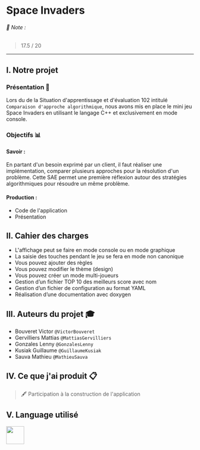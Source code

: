 # Space Invaders
###### 📜 Note :
> 17.5 / 20
___

## I. Notre projet

### Présentation 📃
Lors du de la Situation d'apprentissage et d'évaluation 102 intitulé ```Comparaison d'approche algorithmique```, nous avons mis en place le mini jeu Space Invaders en utilisant le langage C++ et exclusivement en mode console.

### Objectifs 📊
#### Savoir :
En partant d'un besoin exprimé par un client, il faut réaliser une implémentation, comparer plusieurs approches pour la résolution d'un problème. 
Cette SAE permet une première réflexion autour des stratégies algorithmiques pour résoudre un même problème.
#### Production : 
- Code de l'application
- Présentation

## II. Cahier des charges
- L'affichage peut se faire en mode console ou en mode graphique
- La saisie des touches pendant le jeu se fera en mode non canonique
- Vous pouvez ajouter des règles
- Vous pouvez modifier le thème (design)
- Vous pouvez créer un mode multi-joueurs
- Gestion d’un fichier TOP 10 des meilleurs score avec nom
- Gestion d’un fichier de configuration au format YAML
- Réalisation d’une documentation avec doxygen

## III. Auteurs du projet 🎓
* Bouveret Victor `@VictorBouveret`
* Gervilliers Mattias `@MattiasGervilliers`
* Gonzales Lenny `@GonzalesLenny`
* Kusiak Guillaume `@GuillaumeKusiak`
* Sauva Mathieu `@MathieuSauva`

## IV. Ce que j'ai produit 📋
> 🖋 Participation à la construction de l'application


## V. Language utilisé
<img src="https://cdn.worldvectorlogo.com/logos/c.svg" width="48px">
